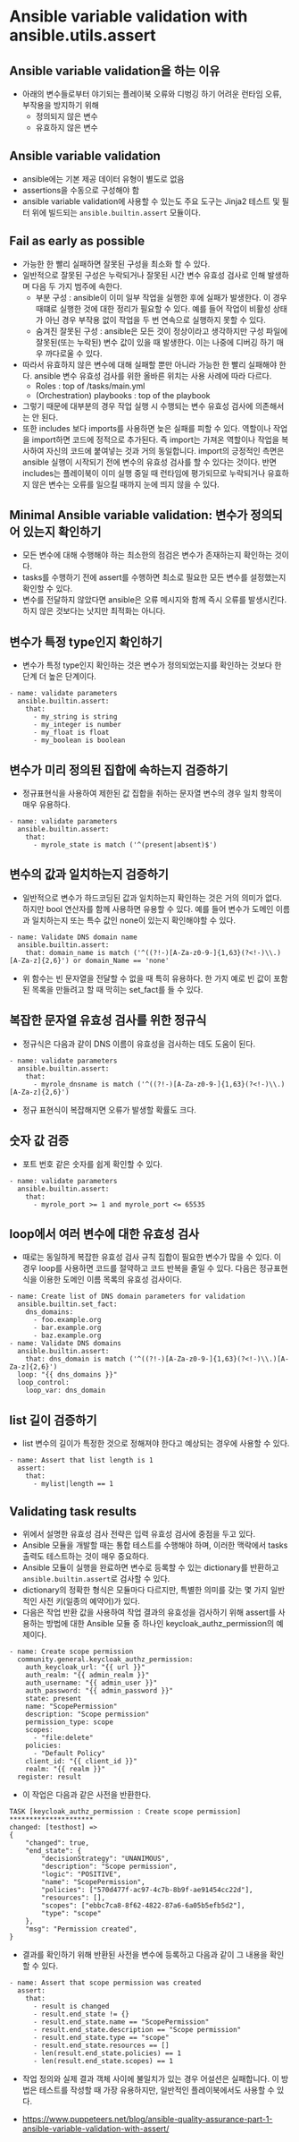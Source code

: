 # Ansible variable validation with ansible.utils.assert

## Ansible variable validation을 하는 이유
- 아래의 변수들로부터 야기되는 플레이북 오류와 디벙깅 하기 어려운 런타임 오류, 부작용을 방지하기 위해
    - 정의되지 않은 변수
    - 유효하지 않은 변수

## Ansible variable validation
- ansible에는 기본 제공 데이터 유형이 별도로 없음
- assertions을 수동으로 구성해야 함
- ansible variable validation에 사용할 수 있는도 주요 도구는 Jinja2 테스트 및 필터 위에 빌드되는 `ansible.builtin.assert` 모듈이다.

## Fail as early as possible
- 가능한 한 빨리 실패하면 잘못된 구성을 최소화 할 수 있다.
- 일반적으로 잘못된 구성은 누락되거나 잘못된 시간 변수 유효성 검사로 인해 발생하며 다음 두 가지 범주에 속한다.
    - 부분 구성 : ansible이 이미 일부 작업을 실행한 후에 실패가 발생한다. 이 경우 때떄로 실행한 것에 대한 정리가 필요할 수 있다. 예를 들어 작업이 비활성 상태가 아닌 경우 부작용 없이 작업을 두 번 연속으로 실행하지 못할 수 있다.
    - 숨겨진 잘못된 구성 : ansible은 모든 것이 정상이라고 생각하지만 구성 파일에 잘못된(또는 누락된) 변수 값이 있을 때 발생한다. 이는 나중에 디버깅 하기 매우 까다로울 수 있다.
- 따라서 유효하지 않은 변수에 대해 실패할 뿐만 아니라 가능한 한 빨리 실패해야 한다. ansible 변수 유효성 검사를 위한 올바른 위치는 사용 사례에 따라 다르다.
    - Roles : top of <role>/tasks/main.yml
    - (Orchestration) playbooks : top of the playbook
- 그렇기 때문에 대부분의 경우 작업 실행 시 수행되는 변수 유효성 검사에 의존해서는 안 된다.
- 또한 includes 보다 imports를 사용하면 늦은 실패를 피할 수 있다. 역할이나 작업을 import하면 코드에 정적으로 추가된다. 즉 import는 가져온 역할이나 작업을 복사하여 자신의 코드에 붙여넣는 것과 거의 동일합니다. import의 긍정적인 측면은 ansible 실행이 시작되기 전에 변수의 유효성 검사를 할 수 있다는 것이다. 반면 includes는 플레이북이 이미 실행 중일 때 런타임에 평가되므로 누락되거나 유효하지 않은 변수는 오류를 일으킬 때까지 눈에 띄지 않을 수 있다.

## Minimal Ansible variable validation: 변수가 정의되어 있는지 확인하기
- 모든 변수에 대해 수행해야 하는 최소한의 점검은 변수가 존재하는지 확인하는 것이다. 
- tasks를 수행하기 전에 assert를 수행하면 최소로 필요한 모든 변수를 설정했는지 확인할 수 있다.
- 변수를 전달하지 않았다면 ansible은 오류 메시지와 함께 즉시 오류를 발생시킨다. 하지 않은 것보다는 낫지만 최적화는 아니다. 

## 변수가 특정 type인지 확인하기
- 변수가 특정 type인지 확인하는 것은 변수가 정의되었는지를 확인하는 것보다 한 단계 더 높은 단계이다.
```
- name: validate parameters
  ansible.builtin.assert:
    that:
      - my_string is string
      - my_integer is number
      - my_float is float
      - my_boolean is boolean
```

## 변수가 미리 정의된 집합에 속하는지 검증하기
- 정규표현식을 사용하여 제한된 값 집합을 취하는 문자열 변수의 경우 일치 항목이 매우 유용하다.
```
- name: validate parameters
  ansible.builtin.assert:
    that:
      - myrole_state is match ('^(present|absent)$')
```

## 변수의 값과 일치하는지 검증하기
- 일반적으로 변수가 하드코딩된 값과 일치하는지 확인하는 것은 거의 의미가 없다. 하지만 bool 연산자를 함께 사용하면 유용할 수 있다. 예를 들어 변수가 도메인 이름과 일치하는지 또는 특수 값인 none이 있는지 확인해야할 수 있다.
```
- name: Validate DNS domain name
  ansible.builtin.assert:
    that: domain_name is match ('^((?!-)[A-Za-z0-9-]{1,63}(?<!-)\\.)[A-Za-z]{2,6}') or domain_Name == 'none'

```
- 위 함수는 빈 문자열을 전달할 수 없을 때 특히 유용하다. 한 가지 예로 빈 값이 포함된 목록을 만들려고 할 때 막히는 set_fact를 들 수 있다.

## 복잡한 문자열 유효성 검사를 위한 정규식
- 정규식은 다음과 같이 DNS 이름이 유효성을 검사하는 데도 도움이 된다.
```
- name: validate parameters
  ansible.builtin.assert:
    that:
      - myrole_dnsname is match ('^((?!-)[A-Za-z0-9-]{1,63}(?<!-)\\.)[A-Za-z]{2,6}')
```
- 정규 표현식이 복잡해지면 오류가 발생할 확률도 크다.

## 숫자 값 검증
- 포트 번호 같은 숫자를 쉽게 확인할 수 있다.
```
- name: validate parameters
  ansible.builtin.assert:
    that:
      - myrole_port >= 1 and myrole_port <= 65535
```

## loop에서 여러 변수에 대한 유효성 검사
- 때로는 동일하게 복잡한 유효성 검사 규칙 집합이 필요한 변수가 많을 수 있다. 이 경우 loop를 사용하면 코드를 절약하고 코드 반복을 줄일 수 있다. 다음은 정규표현식을 이용한 도메인 이름 목록의 유효성 검사이다.
```
- name: Create list of DNS domain parameters for validation
  ansible.builtin.set_fact:
    dns_domains:
      - foo.example.org
      - bar.example.org
      - baz.example.org
- name: Validate DNS domains
  ansible.builtin.assert:
    that: dns_domain is match ('^((?!-)[A-Za-z0-9-]{1,63}(?<!-)\\.)[A-Za-z]{2,6}')
  loop: "{{ dns_domains }}"
  loop_control:
    loop_var: dns_domain

```

## list 길이 검증하기
- list 변수의 길이가 특정한 것으로 정해져야 한다고 예상되는 경우에 사용할 수 있다.
```
- name: Assert that list length is 1
  assert:
    that:
      - mylist|length == 1

```

## Validating task results
- 위에서 설명한 유효성 검사 전략은 입력 유효성 검사에 중점을 두고 있다. 
- Ansible 모듈을 개발할 때는 통합 테스트를 수행해야 하며, 이러한 맥락에서 tasks출력도 테스트하는 것이 매우 중요하다. 
- Ansible 모듈이 실행을 완료하면 변수로 등록할 수 있는 dictionary를 반환하고 `ansible.builtin.assert`로 검사할 수 있다.
- dictionary의 정확한 형식은 모듈마다 다르지만, 특별한 의미를 갖는 몇 가지 일반적인 사전 키(일종의 예약어)가 있다.
- 다음은 작업 반환 값을 사용하여 작업 결과의 유효성을 검사하기 위해 assert를 사용하는 방법에 대한 Ansible 모듈 중 하나인 keycloak_authz_permission의 예제이다.
```
- name: Create scope permission
  community.general.keycloak_authz_permission:
    auth_keycloak_url: "{{ url }}"
    auth_realm: "{{ admin_realm }}"
    auth_username: "{{ admin_user }}"
    auth_password: "{{ admin_password }}"
    state: present
    name: "ScopePermission"
    description: "Scope permission"
    permission_type: scope
    scopes:
      - "file:delete"
    policies:
      - "Default Policy"
    client_id: "{{ client_id }}"
    realm: "{{ realm }}"
  register: result
```
- 이 작업은 다음과 같은 사전을 반환한다.
```
TASK [keycloak_authz_permission : Create scope permission] *********************                                                                                                                                    changed: [testhost] =>
{
    "changed": true,
    "end_state": {
        "decisionStrategy": "UNANIMOUS",
        "description": "Scope permission",
        "logic": "POSITIVE",
        "name": "ScopePermission",
        "policies": ["570d477f-ac97-4c7b-8b9f-ae91454cc22d"],
        "resources": [],
        "scopes": ["ebbc7ca8-8f62-4822-87a6-6a05b5efb5d2"],
        "type": "scope"
    },
    "msg": "Permission created",
}   

```
- 결과를 확인하기 위해 반환된 사전을 변수에 등록하고 다음과 같이 그 내용을 확인할 수 있다.
```
- name: Assert that scope permission was created
  assert:
    that:
      - result is changed
      - result.end_state != {}
      - result.end_state.name == "ScopePermission"
      - result.end_state.description == "Scope permission"
      - result.end_state.type == "scope"
      - result.end_state.resources == []
      - len(result.end_state.policies) == 1
      - len(result.end_state.scopes) == 1
```
- 작업 정의와 실제 결과 객체 사이에 불일치가 있는 경우 어설션은 실패합니다. 이 방법은 테스트를 작성할 때 가장 유용하지만, 일반적인 플레이북에서도 사용할 수 있다.






- https://www.puppeteers.net/blog/ansible-quality-assurance-part-1-ansible-variable-validation-with-assert/